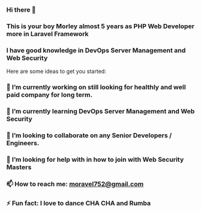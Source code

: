### Hi there 👋
### This is your boy Morley almost 5 years as PHP Web Developer more in Laravel Framework
### I have good knowledge in DevOps Server Management and Web Security

Here are some ideas to get you started:

### 🔭 I’m currently working on still looking for healthly and well paid company for long term.
### 🌱 I’m currently learning DevOps Server Management and Web Security
### 👯 I’m looking to collaborate on any Senior Developers / Engineers.
### 🤔 I’m looking for help with in how to join with Web Security Masters
### 📫 How to reach me: moravel752@gmail.com
### ⚡ Fun fact: I love to dance CHA CHA and Rumba
